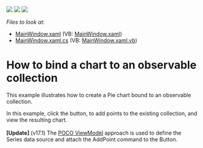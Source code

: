 <!-- default badges list -->
![](https://img.shields.io/endpoint?url=https://codecentral.devexpress.com/api/v1/VersionRange/128568661/21.1.5%2B)
[![](https://img.shields.io/badge/Open_in_DevExpress_Support_Center-FF7200?style=flat-square&logo=DevExpress&logoColor=white)](https://supportcenter.devexpress.com/ticket/details/E2595)
[![](https://img.shields.io/badge/📖_How_to_use_DevExpress_Examples-e9f6fc?style=flat-square)](https://docs.devexpress.com/GeneralInformation/403183)
<!-- default badges end -->
<!-- default file list -->
*Files to look at*:

* [MainWindow.xaml](./CS/PieBindingToObservableCollection/MainWindow.xaml) (VB: [MainWindow.xaml](./VB/PieBindingToObservableCollection/MainWindow.xaml))
* [MainWindow.xaml.cs](./CS/PieBindingToObservableCollection/MainWindow.xaml.cs) (VB: [MainWindow.xaml.vb](./VB/PieBindingToObservableCollection/MainWindow.xaml.vb))
<!-- default file list end -->
# How to bind a chart to an observable collection


<p>This example illustrates how to create a Pie chart bound to an observable collection.</p>
<p>In this example, click the button, to add points to the existing collection, and view the resulting chart.<br><br><strong>[Update]</strong> (v17.1) The <a href="https://documentation.devexpress.com/#WPF/CustomDocument17352">POCO ViewModel</a> approach is used to define the Series data source and attach the AddPoint command to the Button.</p>

<br/>


